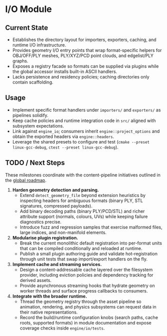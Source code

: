 # I/O Module

## Current State

- Establishes the directory layout for importers, exporters, caching, and runtime I/O infrastructure.
- Provides geometry I/O entry points that wrap format-specific helpers for OBJ/OFF/PLY meshes, PLY/XYZ/PCD point clouds, and
  edgelist/PLY graphs.
- Exposes a registry facade so formats can be supplied via plugins while the global accessor installs built-in ASCII handlers.
- Lacks persistence and residency policies; caching directories only contain scaffolding.

## Usage

- Implement specific format handlers under `importers/` and `exporters/` as pipelines solidify.
- Keep cache policies and runtime integration code in `src/` aligned with subsystem expectations.
- Link against `engine_io`; consumers inherit `engine::project_options` and obtain the exported headers via `engine::headers`.
- Leverage the shared presets to configure and test (`cmake --preset linux-gcc-debug`, `ctest --preset linux-gcc-debug`).

## TODO / Next Steps

These milestones coordinate with the content-pipeline initiatives outlined in the
[global roadmap](../../docs/global_roadmap.md).

1. **Harden geometry detection and parsing.**
   - Extend `detect_geometry_file` beyond extension heuristics by inspecting headers for ambiguous formats (binary PLY, STL
     signatures, compressed payloads).
   - Add binary decoding paths (binary PLY/PCD/STL) and richer attribute support (normals, colours, UVs) while keeping failure
     diagnostics precise.
   - Introduce fuzz and regression samples that exercise malformed files, large indices, and non-manifold elements.
2. **Modularise plugin registration.**
   - Break the current monolithic default registration into per-format units that can be compiled conditionally and reloaded at
     runtime.
   - Publish a small plugin authoring guide and validate hot-registration through unit tests that swap import/export handlers on
     the fly.
3. **Implement cache and streaming services.**
   - Design a content-addressable cache layered over the filesystem provider, including eviction policies and dependency
     tracking for derived assets.
   - Provide asynchronous streaming hooks that hydrate geometry on worker threads and surface progress callbacks to consumers.
4. **Integrate with the broader runtime.**
   - Thread the geometry registry through the asset pipeline so animation, rendering, and physics subsystems can request data in
     their native representations.
   - Record the build/runtime configuration knobs (search paths, cache roots, supported formats) in module documentation and
     expose coverage checks inside `engine/io/tests`.
